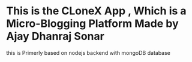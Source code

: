 # This is the CLoneX App , Which is a Micro-Blogging Platform Made by Ajay Dhanraj Sonar

this is Primerly based on nodejs backend with mongoDB database
